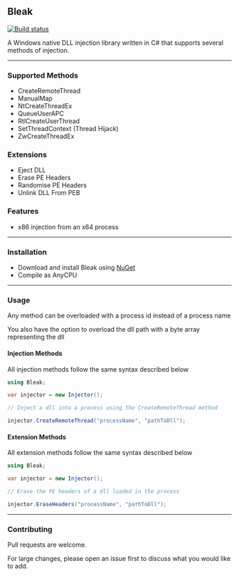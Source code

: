 ## Bleak 

[![Build status](https://ci.appveyor.com/api/projects/status/f19i6yj053atkn4h?svg=true)](https://ci.appveyor.com/project/Akaion/bleak)

A Windows native DLL injection library written in C# that supports several methods of injection.

----

### Supported Methods

* CreateRemoteThread
* ManualMap
* NtCreateThreadEx
* QueueUserAPC
* RtlCreateUserThread
* SetThreadContext (Thread Hijack)
* ZwCreateThreadEx

### Extensions

* Eject DLL
* Erase PE Headers
* Randomise PE Headers
* Unlink DLL From PEB

### Features

* x86 injection from an x64 process

----

### Installation

* Download and install Bleak using [NuGet](https://www.nuget.org/packages/Bleak)
* Compile as AnyCPU

----

### Usage

Any method can be overloaded with a process id instead of a process name

You also have the option to overload the dll path with a byte array representing the dll

#### Injection Methods

All injection methods follow the same syntax described below

```csharp
using Bleak;

var injector = new Injector();

// Inject a dll into a process using the CreateRemoteThread method

injector.CreateRemoteThread("processName", "pathToDll");
```

#### Extension Methods

All extension methods follow the same syntax described below

```csharp
using Bleak;

var injector = new Injector();

// Erase the PE headers of a dll loaded in the process

injector.EraseHeaders("processName", "pathToDll");
```

----

### Contributing

Pull requests are welcome. 

For large changes, please open an issue first to discuss what you would like to add.
